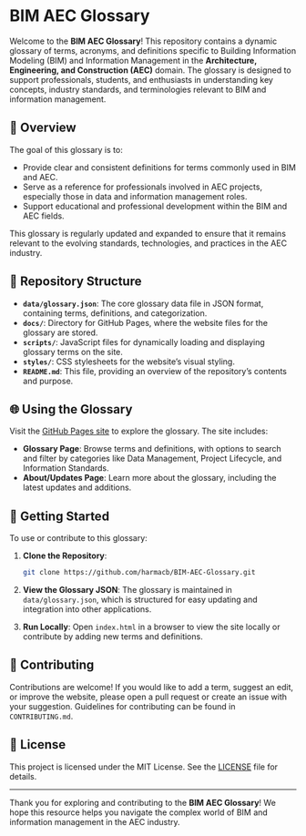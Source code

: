 # BIM AEC Glossary

Welcome to the **BIM AEC Glossary**! This repository contains a dynamic glossary of terms, acronyms, and definitions specific to Building Information Modeling (BIM) and Information Management in the **Architecture, Engineering, and Construction (AEC)** domain. The glossary is designed to support professionals, students, and enthusiasts in understanding key concepts, industry standards, and terminologies relevant to BIM and information management.

## 📖 Overview

The goal of this glossary is to:
- Provide clear and consistent definitions for terms commonly used in BIM and AEC.
- Serve as a reference for professionals involved in AEC projects, especially those in data and information management roles.
- Support educational and professional development within the BIM and AEC fields.

This glossary is regularly updated and expanded to ensure that it remains relevant to the evolving standards, technologies, and practices in the AEC industry.

## 📂 Repository Structure

- **`data/glossary.json`**: The core glossary data file in JSON format, containing terms, definitions, and categorization.
- **`docs/`**: Directory for GitHub Pages, where the website files for the glossary are stored.
- **`scripts/`**: JavaScript files for dynamically loading and displaying glossary terms on the site.
- **`styles/`**: CSS stylesheets for the website’s visual styling.
- **`README.md`**: This file, providing an overview of the repository’s contents and purpose.

## 🌐 Using the Glossary

Visit the [GitHub Pages site](https://harmacb.github.io/BIM-AEC-Glossary) to explore the glossary. The site includes:
- **Glossary Page**: Browse terms and definitions, with options to search and filter by categories like Data Management, Project Lifecycle, and Information Standards.
- **About/Updates Page**: Learn more about the glossary, including the latest updates and additions.

## 🚀 Getting Started

To use or contribute to this glossary:
1. **Clone the Repository**:
    ```bash
    git clone https://github.com/harmacb/BIM-AEC-Glossary.git
    ```
2. **View the Glossary JSON**:
    The glossary is maintained in `data/glossary.json`, which is structured for easy updating and integration into other applications.

3. **Run Locally**:
    Open `index.html` in a browser to view the site locally or contribute by adding new terms and definitions.

## 📜 Contributing

Contributions are welcome! If you would like to add a term, suggest an edit, or improve the website, please open a pull request or create an issue with your suggestion. Guidelines for contributing can be found in `CONTRIBUTING.md`.

## 📘 License

This project is licensed under the MIT License. See the [LICENSE](LICENSE) file for details.

---

Thank you for exploring and contributing to the **BIM AEC Glossary**! We hope this resource helps you navigate the complex world of BIM and information management in the AEC industry.
